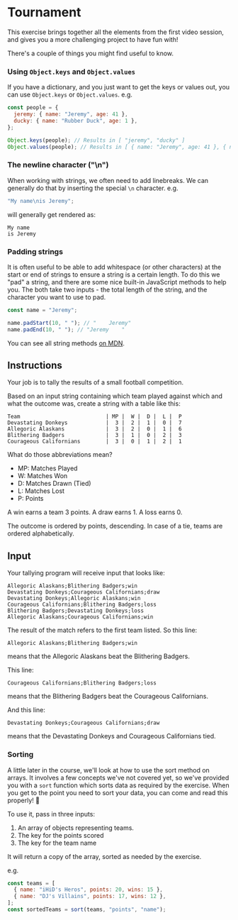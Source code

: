 # Tournament

This exercise brings together all the elements from the first video session, and gives you a more challenging project to have fun with!

There's a couple of things you might find useful to know.

### Using `Object.keys` and `Object.values`

If you have a dictionary, and you just want to get the keys or values out, you can use `Object.keys` or `Object.values`. e.g.

```javascript
const people = {
  jeremy: { name: "Jeremy", age: 41 },
  ducky: { name: "Rubber Duck", age: 1 },
};

Object.keys(people); // Results in [ "jeremy", "ducky" ]
Object.values(people); // Results in [ { name: "Jeremy", age: 41 }, { name: "Rubber Duck", age: 1 } ]
```

### The newline character ("\n")

When working with strings, we often need to add linebreaks.
We can generally do that by inserting the special `\n` character.
e.g.

```javascript
"My name\nis Jeremy";
```

will generally get rendered as:

```text
My name
is Jeremy
```

### Padding strings

It is often useful to be able to add whitespace (or other characters) at the start or end of strings to ensure a string is a certain length. To do this we "pad" a string, and there are some nice built-in JavaScript methods to help you. The both take two inputs - the total length of the string, and the character you want to use to pad.

```javascript
const name = "Jeremy";

name.padStart(10, " "); // "    Jeremy"
name.padEnd(10, " "); // "Jeremy    "
```

You can see all string methods [on MDN](https://developer.mozilla.org/en-US/docs/Web/JavaScript/Reference/Global_Objects/String).

## Instructions

Your job is to tally the results of a small football competition.

Based on an input string containing which team played against which and what the outcome was, create a string with a table like this:

```text
Team                           | MP |  W |  D |  L |  P
Devastating Donkeys            |  3 |  2 |  1 |  0 |  7
Allegoric Alaskans             |  3 |  2 |  0 |  1 |  6
Blithering Badgers             |  3 |  1 |  0 |  2 |  3
Courageous Californians        |  3 |  0 |  1 |  2 |  1
```

What do those abbreviations mean?

- MP: Matches Played
- W: Matches Won
- D: Matches Drawn (Tied)
- L: Matches Lost
- P: Points

A win earns a team 3 points.
A draw earns 1.
A loss earns 0.

The outcome is ordered by points, descending.
In case of a tie, teams are ordered alphabetically.

## Input

Your tallying program will receive input that looks like:

```text
Allegoric Alaskans;Blithering Badgers;win
Devastating Donkeys;Courageous Californians;draw
Devastating Donkeys;Allegoric Alaskans;win
Courageous Californians;Blithering Badgers;loss
Blithering Badgers;Devastating Donkeys;loss
Allegoric Alaskans;Courageous Californians;win
```

The result of the match refers to the first team listed.
So this line:

```text
Allegoric Alaskans;Blithering Badgers;win
```

means that the Allegoric Alaskans beat the Blithering Badgers.

This line:

```text
Courageous Californians;Blithering Badgers;loss
```

means that the Blithering Badgers beat the Courageous Californians.

And this line:

```text
Devastating Donkeys;Courageous Californians;draw
```

means that the Devastating Donkeys and Courageous Californians tied.

### Sorting

A little later in the course, we'll look at how to use the sort method on arrays.
It involves a few concepts we've not covered yet, so we've provided you with a `sort` function which sorts data as required by the exercise. When you get to the point you need to sort your data, you can come and read this properly! 🙂

To use it, pass in three inputs:

1. An array of objects representing teams.
2. The key for the points scored
3. The key for the team name

It will return a copy of the array, sorted as needed by the exercise.

e.g.

```javascript
const teams = [
  { name: "iHiD's Heros", points: 20, wins: 15 },
  { name: "DJ's Villains", points: 17, wins: 12 },
];
const sortedTeams = sort(teams, "points", "name");
```
